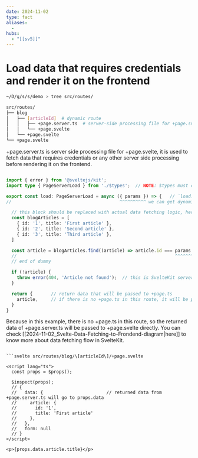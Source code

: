 ```yaml
---
date: 2024-11-02
type: fact
aliases:
  -
hubs:
  - "[[sv5]]"
---
```


# Load data that requires credentials and render it on the frontend


```bash
~/D/g/s/s/demo > tree src/routes/

src/routes/
├── blog
│   ├── [articleId]  # dynamic route
│   │   ├── +page.server.ts  # server-side processing file for +page.svelte
│   │   └── +page.svelte
│   └── +page.svelte
└── +page.svelte

```

+page.server.ts is server side processing file for +page.svelte, it is used to fetch data that requires credentials or any other server side processing before rendering it on the frontend.

```ts src/routes/blog/\[articleId\]/+page.server.ts 

import { error } from '@sveltejs/kit';
import type { PageServerLoad } from './$types';  // NOTE: $types must come from CURRENT folder

export const load: PageServerLoad = async ({ params }) => {   // `load: PageServerLoad` is a fixed name and type for +page.server.ts, do not change it
//                                         ^^^^^^^^^^ we can get dynamic route params from here

  // this block should be replaced with actual data fetching logic, here is just a dummy data for demonstration
  const blogArticles = [
    { id: '1', title: 'First article' },
    { id: '2', title: 'Second article' },
    { id: '3', title: 'Third article' },
  ]

  const article = blogArticles.find((article) => article.id === params.articleId);
  //                                                            ^^^^^^^^^^^^^^^^ get dynamic route [articleId]'s value
  // end of dummy

  if (!article) {
    throw error(404, 'Article not found');  // this is SvelteKit server side function to redirect to 404 page with message
  }

  return {       // return data that will be passed to +page.ts
    article,     // if there is no +page.ts in this route, it will be passed to +page.svelte directly
  }
}

```

Because in this example, there is no +page.ts in this route, so the returned data of +page.server.ts will be passed to +page.svelte directly. You can check [[2024-11-02_Svelte-Data-Fetching-to-Frondend-diagram|here]] to know more about data fetching flow in SvelteKit.

```svelte src/routes/blog/+page.svelte 

```svelte src/routes/blog/\[articleId\]/+page.svelte 

<script lang="ts">
  const props = $props();

  $inspect(props);
  // {
  //   data: {                        // returned data from +page.server.ts will go to props.data
  //     article: { 
  //       id: '1',
  //       title: 'First article'
  //     },
  //   },
  //   form: null
  // }
</script>

<p>{props.data.article.title}</p>

```
